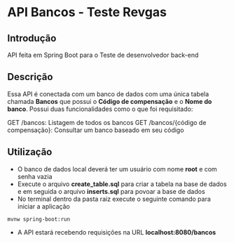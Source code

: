 
# API Bancos - Teste Revgas
## Introdução

API feita em Spring Boot para o Teste de desenvolvedor back-end

## Descrição

Essa API é conectada com um banco de dados com uma única tabela chamada **Bancos** que possui o **Código de compensação** e o **Nome do banco**.
Possui duas funcionalidades como o que foi requisitado:

GET /bancos: Listagem de todos os bancos
GET /bancos/{código de compensação}: Consultar um banco baseado em seu código

## Utilização
- O banco de dados local deverá ter um usuário com nome **root** e com senha vazia
- Execute o arquivo **create_table.sql** para criar a tabela na base de dados e em seguida o arquivo **inserts.sql** para povoar a base de dados
- No terminal dentro da pasta raiz execute o seguinte comando para iniciar a aplicação
```
mvnw spring-boot:run
```
- A API estará recebendo requisições na URL **localhost:8080/bancos**
